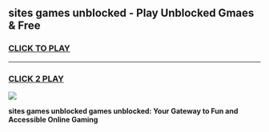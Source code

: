 
## sites games unblocked - Play Unblocked Gmaes & Free
<h3>
<a href="https://premium.freeplayer.one?title=sites_games_unblocked&ref=19F">CLICK TO PLAY</a></h3>
<hr>

<h3>
<a href="https://premium.freeplayer.one?title=sites_games_unblocked&ref=19F">CLICK 2 PLAY</a>
  
</h3>

<a href="https://premium.freeplayer.one?title=sites_games_unblocked&ref=19F/"><img src="https://clearcache.store/games.png"></a>


**sites games unblocked games unblocked: Your Gateway to Fun and Accessible Online Gaming**
